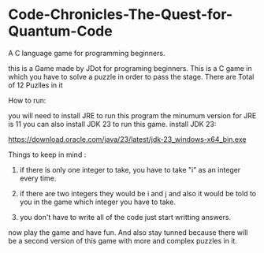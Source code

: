 # Code-Chronicles-The-Quest-for-Quantum-Code
A C language game for programming beginners.

this is a Game made by JDot for programing beginners. This is a C game in which you 
have to solve a puzzle in order to pass the stage. There are Total of 12 Puzlles in it

How to run:

you will need to install JRE to run this program the minumum version for JRE is 11 you can also install JDK 23 to run this game.
install JDK 23:

https://download.oracle.com/java/23/latest/jdk-23_windows-x64_bin.exe

Things to keep in mind :

1) if there is only one integer to take, you have to take "i" as an integer every time.

2) if there are two integers they would be i and j and also it would be told to you in 
the game which integer you have to take.

3) you don't have to write all of the code just start writting answers.

now play the game and have fun.
And also stay tunned because there will be a second version of this game with more and complex puzzles in it. 
